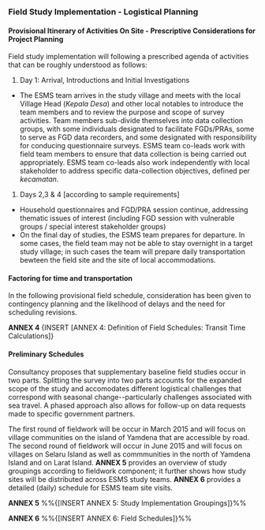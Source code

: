 

### Field Study Implementation - Logistical Planning

#### Provisional Itinerary of Activities On Site - Prescriptive Considerations for Project Planning

Field study implementation will following a prescribed agenda of activities that can be roughly understood as follows:

1. Day 1: Arrival, Introductions and Initial Investigations

* The ESMS team arrives in the study village and meets with the local Village Head (*Kepala Desa*) and other local notables to introduce the team members and to review the purpose and scope of survey activities.  Team members sub-divide themselves into data collection groups, with some individuals designated to facilitate FGDs/PRAs, some to serve as FGD data recorders, and some designated with responsibility for conducing questionnaire surveys. ESMS team co-leads work with field team members to ensure that data collection is being carried out appropriately. ESMS team co-leads also work independently with local stakeholder to address specific data-collection objectives, defined per *kecamatan*.

1. Days 2,3 & 4 [according to sample requirements]

* Household questionnaires and FGD/PRA session continue, addressing thematic issues of interest (including FGD session with vulnerable groups / special interest stakeholder groups)
* On the final day of studies, the ESMS team prepares for departure.  In some cases, the field team may not be able to stay overnight in a target study village; in such cases the team will prepare daily transportation bewteen the field site and the site of local accommodations.


#### Factoring for time and transportation

In the following provisional field schedule, consideration has been given to contingency planning and the likelihood of delays and the need for scheduling revisions.

**ANNEX 4**
{INSERT [ANNEX 4: Definition of Field Schedules: Transit Time Calculations]}

#### Preliminary Schedules

Consultancy proposes that supplementary baseline field studies occur in two parts. Splitting the survey into two parts accounts for the expanded  scope of the study and accomodates different logistical challenges that correspond with seasonal change--particularly challenges associated with sea travel. A phased approach also allows for follow-up on data requests made to specific government partners.

The first round of fieldwork will be occur in March 2015 and will focus on village communities on the island of Yamdena that are accessible by road. The second round of fieldwork will occur in June 2015 and will focus on villages on Selaru Island as well as commmunities in the north of Yamdena Island and on Larat Island. **ANNEX 5** provides an overview of study groupings according to fieldwork component; it further shows how study sites will be distributed across ESMS study teams. **ANNEX 6** provides a detailed (daily) schedule for ESMS team site visits.


**ANNEX 5**
%%{[INSERT ANNEX 5: Study Implementation Groupings]}%%

**ANNEX 6**
%%{[INSERT ANNEX 6: Field Schedules]}%%

